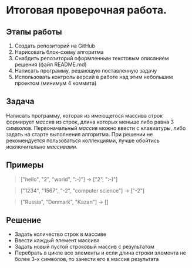 # Итоговая проверочная работа.

## Этапы работы
1. Создать репозиторий на GitHub
2. Нарисовать блок-схему алгоритма
3. Снабдить репозиторий оформленным текстовым описанием решения (файл README.md)
4. Написать программу, решающую поставленную задачу
5. Использовать контроль версий в работе над этим небольшим проектом (минимум 4 коммита)

## Задача
Написать программу, которая из имеющегося массива строк формирует _массив_ из строк, длина которых меньше либо равна 3 символов. Первоначальный _массив_ можно ввести с клавиатуры, либо задать на старте выполнения алгоритма. При решении не рекомендуется пользоваться коллекциями, лучше обойтись исключительно _массивами_.

## Примеры
> ["hello", "2", "world", ":-)"] -> ["2", ":-)"]

> ["1234", "1567", "-2", "computer science"] -> ["-2"]

> ["Russia", "Denmark", "Kazan"] -> []

## Решение
* Задать количество строк в массиве
* Ввести каждый элемент массива
* Задать новый пустой строковый массив с результатом
* Перебрать в цикле все элементы и если длина строки элемента не более 3-х символов, то занести его в массив результата
